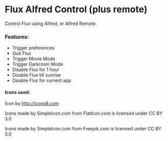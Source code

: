 # Flux Alfred Control (plus remote)

Control Flux using Alfred, or Alfred Remote.

### Features:

* Trigger preferences
* Quit Flux
* Trigger Movie Mode
* Trigger Darkroom Mode
* Disable Flux for 1 hour
* Disable Flux till sunrise
* Disable Flux for current app

#### Icons used:

Icon by http://icons8.com

Icons made by SimpleIcon.com from FlatIcon.com is licensed under CC BY 3.0

Icons made by SimpleIcon.com from Freepik.com is licensed under CC BY 3.0
